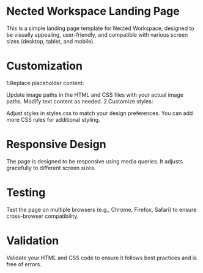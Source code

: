 # Nected Workspace Landing Page
This is a simple landing page template for Nected Workspace, designed to be visually appealing, user-friendly, and compatible with various screen sizes (desktop, tablet, and mobile).


# Customization
1.Replace placeholder content:

Update image paths in the HTML and CSS files with your actual image paths.
Modify text content as needed.
2.Customize styles:

Adjust styles in styles.css to match your design preferences.
You can add more CSS rules for additional styling.

# Responsive Design
The page is designed to be responsive using media queries. It adjusts gracefully to different screen sizes.

# Testing
Test the page on multiple browsers (e.g., Chrome, Firefox, Safari) to ensure cross-browser compatibility.

# Validation
Validate your HTML and CSS code to ensure it follows best practices and is free of errors.

